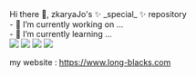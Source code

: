 <!-- ### Hi there 👋 -->
<div>
  Hi there 👋, zkaryaJo's ✨ _special_ ✨ repository
</div>
<div>
- 🔭 I’m currently working on ...
</div>
<div>
- 🌱 I’m currently learning ...
  
</div>
<div> 
 
</div>
<div>
  <img src="https://img.shields.io/badge/Spring-6DB33F?style=flat&logo=Spring&logoColor=white"/>
  <img src="https://img.shields.io/badge/SpringBoot-6DB33F?style=flat&logo=SpringBoot&logoColor=white"/>
  <img src="https://img.shields.io/badge/Mysql-4479A1?style=flat&logo=Mysql&logoColor=white" />
  <img src="https://img.shields.io/badge/MariaDB-003545?style=flat&logo=MariaDB&logoColor=white" />
</div>

<div>
<p></p>
  <span> my website : 
  <a href="https://long-blacks.com"> https://www.long-blacks.com </a>
  </span>
</div>

<!--
**zkaryaJo/zkaryaJo** is a ✨ _special_ ✨ repository because its `README.md` (this file) appears on your GitHub profile.

Here are some ideas to get you started:

- 🔭 I’m currently working on ...
- 🌱 I’m currently learning ...
- 👯 I’m looking to collaborate on ...
- 🤔 I’m looking for help with ...
- 💬 Ask me about ...
- 📫 How to reach me: ...
- 😄 Pronouns: ...
- ⚡ Fun fact: ...
-->
